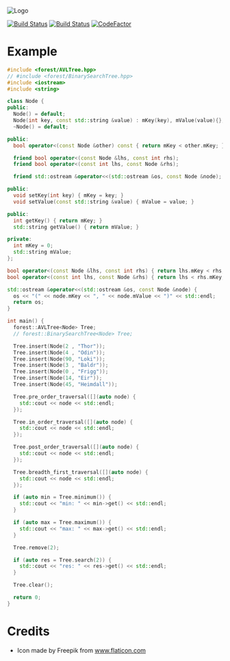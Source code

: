 ![Logo](https://user-images.githubusercontent.com/1548352/60423586-329eb500-9bf7-11e9-927c-7513a6700fd1.png)

[![Build Status](https://ci.appveyor.com/api/projects/status/8e5jutnq0a8b458f/branch/master?svg=true)](https://ci.appveyor.com/project/xorz57/forest/branch/master)
[![Build Status](https://travis-ci.org/xorz57/forest.svg?branch=master)](https://travis-ci.org/xorz57/forest)
[![CodeFactor](https://www.codefactor.io/repository/github/xorz57/forest/badge/master)](https://www.codefactor.io/repository/github/xorz57/forest/overview/master)

# Example

```cpp
#include <forest/AVLTree.hpp>
// #include <forest/BinarySearchTree.hpp>
#include <iostream>
#include <string>

class Node {
public:
  Node() = default;
  Node(int key, const std::string &value) : mKey(key), mValue(value){};
  ~Node() = default;

public:
  bool operator<(const Node &other) const { return mKey < other.mKey; }

  friend bool operator<(const Node &lhs, const int rhs);
  friend bool operator<(const int lhs, const Node &rhs);

  friend std::ostream &operator<<(std::ostream &os, const Node &node);

public:
  void setKey(int key) { mKey = key; }
  void setValue(const std::string &value) { mValue = value; }

public:
  int getKey() { return mKey; }
  std::string getValue() { return mValue; }

private:
  int mKey = 0;
  std::string mValue;
};

bool operator<(const Node &lhs, const int rhs) { return lhs.mKey < rhs; }
bool operator<(const int lhs, const Node &rhs) { return lhs < rhs.mKey; }

std::ostream &operator<<(std::ostream &os, const Node &node) {
  os << "(" << node.mKey << ", " << node.mValue << ")" << std::endl;
  return os;
}

int main() {
  forest::AVLTree<Node> Tree;
  // forest::BinarySearchTree<Node> Tree;

  Tree.insert(Node(2 , "Thor"));
  Tree.insert(Node(4 , "Odin"));
  Tree.insert(Node(90, "Loki"));
  Tree.insert(Node(3 , "Baldr"));
  Tree.insert(Node(0 , "Frigg"));
  Tree.insert(Node(14, "Eir"));
  Tree.insert(Node(45, "Heimdall"));

  Tree.pre_order_traversal([](auto node) {
    std::cout << node << std::endl;
  });

  Tree.in_order_traversal([](auto node) {
    std::cout << node << std::endl;
  });

  Tree.post_order_traversal([](auto node) {
    std::cout << node << std::endl;
  });

  Tree.breadth_first_traversal([](auto node) {
    std::cout << node << std::endl;
  });

  if (auto min = Tree.minimum()) {
    std::cout << "min: " << min->get() << std::endl;
  }

  if (auto max = Tree.maximum()) {
    std::cout << "max: " << max->get() << std::endl;
  }

  Tree.remove(2);

  if (auto res = Tree.search(2)) {
    std::cout << "res: " << res->get() << std::endl;
  }

  Tree.clear();

  return 0;
}
```

# Credits

- Icon made by Freepik from www.flaticon.com

